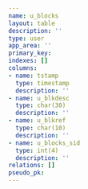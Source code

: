 ```yaml
---
name: u_blocks
layout: table
description: ''
type: user
app_area: ''
primary_key: 
indexes: []
columns:
- name: tstamp
  type: timestamp
  description: ''
- name: u_blkdesc
  type: char(30)
  description: ''
- name: u_blkref
  type: char(10)
  description: ''
- name: u_blocks_sid
  type: int(4)
  description: ''
relations: []
pseudo_pk: 
---
```



